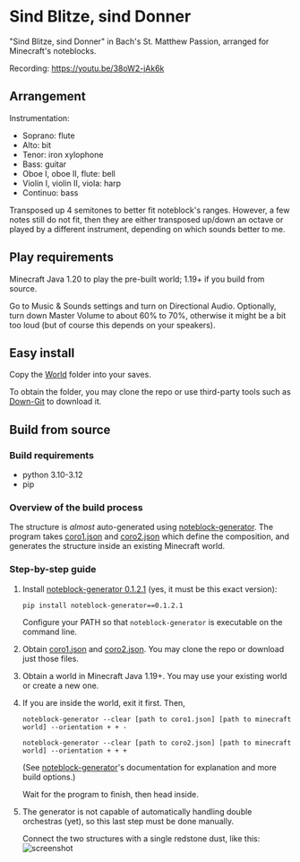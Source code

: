 # Sind Blitze, sind Donner
"Sind Blitze, sind Donner" in Bach's St. Matthew Passion, arranged for Minecraft's noteblocks.

Recording: https://youtu.be/38oW2-jAk6k

## Arrangement
Instrumentation:
* Soprano: flute
* Alto: bit
* Tenor: iron xylophone
* Bass: guitar
* Oboe I, oboe II, flute: bell
* Violin I, violin II, viola: harp
* Continuo: bass

Transposed up 4 semitones to better fit noteblock's ranges. However, a few notes still do not fit, then they are either transposed up/down an octave or played by a different instrument, depending on which sounds better to me.

## Play requirements
Minecraft Java 1.20 to play the pre-built world; 1.19+ if you build from source.

Go to Music & Sounds settings and turn on Directional Audio. Optionally, turn down Master Volume to about 60% to 70%, otherwise it might be a bit too loud (but of course this depends on your speakers).

## Easy install 
Copy the [World](https://github.com/FelixFourcolor/Sind-Blitze-sind-Donner/tree/legacy/World) folder into your saves.

To obtain the folder, you may clone the repo or use third-party tools such as [Down-Git](https://minhaskamal.github.io/DownGit) to download it.

## Build from source
### Build requirements
* python 3.10-3.12
* pip

### Overview of the build process
The structure is *almost* auto-generated using [noteblock-generator](https://pypi.org/project/noteblock-generator/0.1.2.1/). The program takes [coro1.json](https://github.com/FelixFourcolor/Sind-Blitze-sind-Donner/blob/legacy/coro1.json) and [coro2.json](https://github.com/FelixFourcolor/Sind-Blitze-sind-Donner/blob/legacy/coro2.json) which define the composition, and generates the structure inside an existing Minecraft world.

### Step-by-step guide

1. Install [noteblock-generator 0.1.2.1](https://pypi.org/project/noteblock-generator/0.1.2.1/) (yes, it must be this exact version):
    ```
    pip install noteblock-generator==0.1.2.1
    ```
    Configure your PATH so that `noteblock-generator` is executable on the command line.

2. Obtain [coro1.json](https://github.com/FelixFourcolor/Sind-Blitze-sind-Donner/blob/legacy/coro1.json) and [coro2.json](https://github.com/FelixFourcolor/Sind-Blitze-sind-Donner/blob/legacy/coro2.json). You may clone the repo or download just those files.

3. Obtain a world in Minecraft Java 1.19+. You may use your existing world or create a new one.

4. If you are inside the world, exit it first. Then,
    ```
    noteblock-generator --clear [path to coro1.json] [path to minecraft world] --orientation + + -

    noteblock-generator --clear [path to coro2.json] [path to minecraft world] --orientation + + +
    ```

    (See [noteblock-generator](https://pypi.org/project/noteblock-generator/0.1.2.1/)'s documentation for explanation and more build options.)

    Wait for the program to finish, then head inside.

5. The generator is not capable of automatically handling double orchestras (yet), so this last step must be done manually.

    Connect the two structures with a single redstone dust, like this: ![screenshot](screenshot.png)
